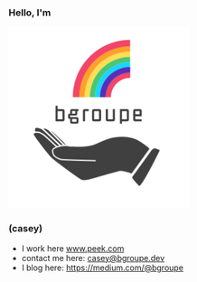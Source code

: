### Hello, I'm

<img src="bgroupe-logo.svg" height="320px" width="320px"/>

### (casey)

- I work here www.peek.com
- contact me here: casey@bgroupe.dev
- I blog here: https://medium.com/@bgroupe
